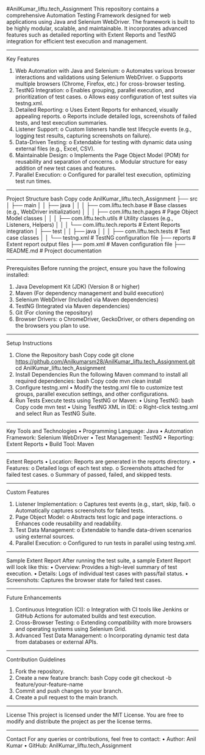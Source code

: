 #AnilKumar_liftu.tech_Assignment
This repository contains a comprehensive Automation Testing Framework designed for web applications using Java and Selenium WebDriver. The framework is built to be highly modular, scalable, and maintainable. It incorporates advanced features such as detailed reporting with Extent Reports and TestNG integration for efficient test execution and management.
________________________________________
Key Features
1.	Web Automation with Java and Selenium:
o	Automates various browser interactions and validations using Selenium WebDriver.
o	Supports multiple browsers (Chrome, Firefox, etc.) for cross-browser testing.
2.	TestNG Integration:
o	Enables grouping, parallel execution, and prioritization of test cases.
o	Allows easy configuration of test suites via testng.xml.
3.	Detailed Reporting:
o	Uses Extent Reports for enhanced, visually appealing reports.
o	Reports include detailed logs, screenshots of failed tests, and test execution summaries.
4.	Listener Support:
o	Custom listeners handle test lifecycle events (e.g., logging test results, capturing screenshots on failure).
5.	Data-Driven Testing:
o	Extendable for testing with dynamic data using external files (e.g., Excel, CSV).
6.	Maintainable Design:
o	Implements the Page Object Model (POM) for reusability and separation of concerns.
o	Modular structure for easy addition of new test cases and features.
7.	Parallel Execution:
o	Configured for parallel test execution, optimizing test run times.
________________________________________
Project Structure
bash
Copy code
AnilKumar_liftu.tech_Assignment
├── src
│   ├── main
│   │   ├── java
│   │   │   ├── com.liftu.tech.base       # Base classes (e.g., WebDriver initialization)
│   │   │   ├── com.liftu.tech.pages      # Page Object Model classes
│   │   │   ├── com.liftu.tech.utils      # Utility classes (e.g., Listeners, Helpers)
│   │   │   └── com.liftu.tech.reports    # Extent Reports integration
│   ├── test
│   │   ├── java
│   │   │   ├── com.liftu.tech.tests      # Test case classes
│   │   └── testng.xml                    # TestNG configuration file
├── reports                               # Extent report output files
├── pom.xml                               # Maven configuration file
├── README.md                             # Project documentation
________________________________________
Prerequisites
Before running the project, ensure you have the following installed:
1.	Java Development Kit (JDK) (Version 8 or higher)
2.	Maven (For dependency management and build execution)
3.	Selenium WebDriver (Included via Maven dependencies)
4.	TestNG (Integrated via Maven dependencies)
5.	Git (For cloning the repository)
6.	Browser Drivers:
o	ChromeDriver, GeckoDriver, or others depending on the browsers you plan to use.
________________________________________
Setup Instructions
1. Clone the Repository
bash
Copy code
git clone https://github.com/Anilkumarsm28/AnilKumar_liftu.tech_Assignment.git
cd AnilKumar_liftu.tech_Assignment
2. Install Dependencies
Run the following Maven command to install all required dependencies:
bash
Copy code
mvn clean install
3. Configure testng.xml
•	Modify the testng.xml file to customize test groups, parallel execution settings, and other configurations.
4. Run Tests
Execute tests using TestNG or Maven:
•	Using TestNG:
bash
Copy code
mvn test
•	Using TestNG XML in IDE:
o	Right-click testng.xml and select Run as TestNG Suite.
________________________________________
Key Tools and Technologies
•	Programming Language: Java
•	Automation Framework: Selenium WebDriver
•	Test Management: TestNG
•	Reporting: Extent Reports
•	Build Tool: Maven
________________________________________
Extent Reports
•	Location: Reports are generated in the reports directory.
•	Features:
o	Detailed logs of each test step.
o	Screenshots attached for failed test cases.
o	Summary of passed, failed, and skipped tests.
________________________________________
Custom Features
1.	Listener Implementation:
o	Captures test events (e.g., start, skip, fail).
o	Automatically captures screenshots for failed tests.
2.	Page Object Model:
o	Abstracts test logic and page interactions.
o	Enhances code reusability and readability.
3.	Test Data Management:
o	Extendable to handle data-driven scenarios using external sources.
4.	Parallel Execution:
o	Configured to run tests in parallel using testng.xml.
________________________________________
Sample Extent Report
After running the test suite, a sample Extent Report will look like this:
•	Overview: Provides a high-level summary of test execution.
•	Details: Logs of individual test cases with pass/fail status.
•	Screenshots: Captures the browser state for failed test cases.
________________________________________
Future Enhancements
1.	Continuous Integration (CI):
o	Integration with CI tools like Jenkins or GitHub Actions for automated builds and test execution.
2.	Cross-Browser Testing:
o	Extending compatibility with more browsers and operating systems using Selenium Grid.
3.	Advanced Test Data Management:
o	Incorporating dynamic test data from databases or external APIs.
________________________________________
Contribution Guidelines
1.	Fork the repository.
2.	Create a new feature branch:
bash
Copy code
git checkout -b feature/your-feature-name
3.	Commit and push changes to your branch.
4.	Create a pull request to the main branch.
________________________________________
License
This project is licensed under the MIT License. You are free to modify and distribute the project as per the license terms.
________________________________________
Contact
For any queries or contributions, feel free to contact:
•	Author: Anil Kumar
•	GitHub: AnilKumar_liftu.tech_Assignment

